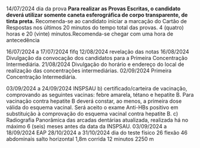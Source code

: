 
14/07/2024 dia da prova **Para realizar as Provas Escritas, o candidato deverá utilizar somente caneta esferográfica de corpo transparente, de tinta preta.** Recomenda-se ao candidato iniciar a marcação do Cartão de Respostas nos últimos 20 minutos do tempo total das provas. 4 (quatro) horas e 20 (vinte) minutos.Recomenda-se chegar com uma hora de antecedência

16/07/2024 a 17/07/2024 fifq
12/08/2024 revelação das notas
16/08/2024 Divulgação da convocação dos candidatos para a Primeira Concentração Intermediária.
21/08/2024 Divulgação do horário e endereço do local de realização das concentrações intermediárias.
02/09/2024 Primeira Concentração Intermediária.

03/09/2024 a 24/09/2024 INSPSAU
	b) certificado/carteira de vacinação, comprovando as seguintes vacinas: febre amarela, tétano e hepatite B. Para vacinação contra hepatite B deverá constar, ao menos, a primeira dose válida do esquema vacinal. Será aceito o exame Anti-HBs positivo em substituição à comprovação do esquema vacinal contra hepatite B.
	c) Radiografia Panorâmica das arcadas dentárias atualizada, realizada há no máximo 6 (seis) meses antes da data da INSPSAU.
03/09/2024 a 18/09/2024 EAP
28/10/2024 a 31/10/2024 dia do teste físico
	26 flexão
	46 abdominais
	salto horizontal 1,8m
	corrida 12 minutos 2250 m


